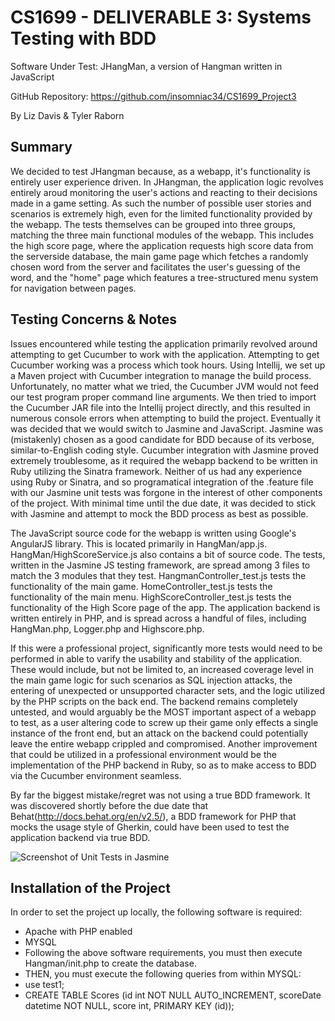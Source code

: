 # CS1699 - DELIVERABLE 3: Systems Testing with BDD
Software Under Test: JHangMan, a version of Hangman written in JavaScript

GitHub Repository: https://github.com/insomniac34/CS1699_Project3

By Liz Davis & Tyler Raborn

## Summary
We decided to test JHangman because, as a webapp, it's functionality is entirely user experience driven. In JHangman, the application logic revolves entirely aroud monitoring the user's actions and reacting to their decisions made in a game setting. As such the number of possible user stories and scenarios is extremely high, even for the limited functionality provided by the webapp. 
The tests themselves can be grouped into three groups, matching the three main functional modules of the webapp. This includes the high score page, where the application requests high score data from the serverside database, the main game page which fetches a randomly chosen word from the server and facilitates the user's guessing of the word, and the "home" page which features a tree-structured menu system for navigation between pages.

## Testing Concerns & Notes
Issues encountered while testing the application primarily revolved around attempting to get Cucumber to work with the application. Attempting to get Cucumber working was a process which took hours. Using Intellij, we set up a Maven project with Cucumber integration to manage the build process. Unfortunately, no matter what we tried, the Cucumber JVM would not feed our test program proper command line arguments. We then tried to import the Cucumber JAR file into the Intellij project directly, and this resulted in numerous console errors when attempting to build the project. Eventually it was decided that we would switch to Jasmine and JavaScript. Jasmine was (mistakenly) chosen as a good candidate for BDD because of its verbose, similar-to-English coding style. Cucumber integration with Jasmine proved extremely troublesome, as it required the webapp backend to be written in Ruby utilizing the Sinatra framework. Neither of us had any experience using Ruby or Sinatra, and so programatical integration of the .feature file with our Jasmine unit tests was forgone in the interest of other components of the project. With minimal time until the due date, it was decided to stick with Jasmine and attempt to mock the BDD process as best as possible.

The JavaScript source code for the webapp is written using Google's AngularJS library. This is located primarily in HangMan/app.js. HangMan/HighScoreService.js also contains a bit of source code. The tests, written in the Jasmine JS testing framework, are spread among 3 files to match the 3 modules that they test. HangmanController\_test.js tests the functionality of the main game. HomeController\_test.js tests the functionality of the main menu. HighScoreController\_test.js tests the functionality of the High Score page of the app. The application backend is written entirely in PHP, and is spread across a handful of files, including HangMan.php, Logger.php and Highscore.php.

If this were a professional project, significantly more tests would need to be performed in able to varify the usability and stability of the application. These would include, but not be limited to, an increased coverage level in the main game logic for such scenarios as SQL injection attacks, the entering of unexpected or unsupported character sets, and the logic utilized by the PHP scripts on the back end. The backend remains completely untested, and would arguably be the MOST important aspect of a webapp to test, as a user altering code to screw up their game only effects a single instance of the front end, but an attack on the backend could potentially leave the entire webapp crippled and compromised. Another improvement that could be utilized in a professional environment would be the implementation of the PHP backend in Ruby, so as to make access to BDD via the Cucumber environment seamless.

By far the biggest mistake/regret was not using a true BDD framework. It was discovered shortly before the due date that Behat(http://docs.behat.org/en/v2.5/), a BDD framework for PHP that mocks the usage style of Gherkin, could have been used to test the application backend via true BDD. 

![Screenshot of Unit Tests in Jasmine](http://i.imgur.com/fGBKY2e.png)

## Installation of the Project
In order to set the project up locally, the following software is required:
* Apache with PHP enabled
* MYSQL
* Following the above software requirements, you must then execute Hangman/init.php to create the database.
* THEN, you must execute the following queries from within MYSQL:
* use test1;
* CREATE TABLE Scores (id int NOT NULL AUTO_INCREMENT, scoreDate datetime NOT NULL, score int, PRIMARY KEY (id)); 
